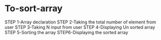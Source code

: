 # To-sort-array
STEP 1-Array declaration
STEP 2-Taking the total number of element from user
STEP 3-Taking N input from user
STEP 4-Displaying Un sorted array
STEP 5-Sorting the array
STEP6-Displaying the sorted array
